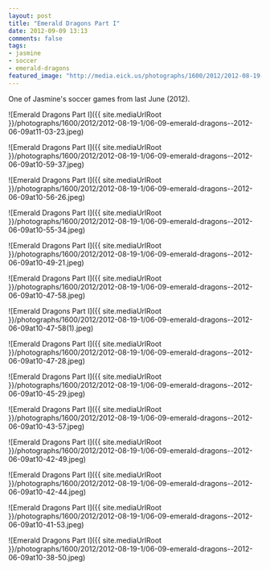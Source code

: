 ```yaml
---
layout: post
title: "Emerald Dragons Part I"
date: 2012-09-09 13:13
comments: false
tags: 
- jasmine
- soccer
- emerald-dragons
featured_image: "http://media.eick.us/photographs/1600/2012/2012-08-19-1/06-09-emerald-dragons--2012-06-09at11-03-23.jpeg"
---
```

One of Jasmine's soccer games from last June (2012).

![Emerald Dragons Part I]({{ site.mediaUrlRoot }}/photographs/1600/2012/2012-08-19-1/06-09-emerald-dragons--2012-06-09at11-03-23.jpeg)


![Emerald Dragons Part I]({{ site.mediaUrlRoot }}/photographs/1600/2012/2012-08-19-1/06-09-emerald-dragons--2012-06-09at10-59-37.jpeg)


![Emerald Dragons Part I]({{ site.mediaUrlRoot }}/photographs/1600/2012/2012-08-19-1/06-09-emerald-dragons--2012-06-09at10-56-26.jpeg)


![Emerald Dragons Part I]({{ site.mediaUrlRoot }}/photographs/1600/2012/2012-08-19-1/06-09-emerald-dragons--2012-06-09at10-55-34.jpeg)


![Emerald Dragons Part I]({{ site.mediaUrlRoot }}/photographs/1600/2012/2012-08-19-1/06-09-emerald-dragons--2012-06-09at10-49-21.jpeg)


![Emerald Dragons Part I]({{ site.mediaUrlRoot }}/photographs/1600/2012/2012-08-19-1/06-09-emerald-dragons--2012-06-09at10-47-58.jpeg)


![Emerald Dragons Part I]({{ site.mediaUrlRoot }}/photographs/1600/2012/2012-08-19-1/06-09-emerald-dragons--2012-06-09at10-47-58(1).jpeg)


![Emerald Dragons Part I]({{ site.mediaUrlRoot }}/photographs/1600/2012/2012-08-19-1/06-09-emerald-dragons--2012-06-09at10-47-28.jpeg)


![Emerald Dragons Part I]({{ site.mediaUrlRoot }}/photographs/1600/2012/2012-08-19-1/06-09-emerald-dragons--2012-06-09at10-45-29.jpeg)


![Emerald Dragons Part I]({{ site.mediaUrlRoot }}/photographs/1600/2012/2012-08-19-1/06-09-emerald-dragons--2012-06-09at10-43-57.jpeg)


![Emerald Dragons Part I]({{ site.mediaUrlRoot }}/photographs/1600/2012/2012-08-19-1/06-09-emerald-dragons--2012-06-09at10-42-49.jpeg)


![Emerald Dragons Part I]({{ site.mediaUrlRoot }}/photographs/1600/2012/2012-08-19-1/06-09-emerald-dragons--2012-06-09at10-42-44.jpeg)


![Emerald Dragons Part I]({{ site.mediaUrlRoot }}/photographs/1600/2012/2012-08-19-1/06-09-emerald-dragons--2012-06-09at10-41-53.jpeg)


![Emerald Dragons Part I]({{ site.mediaUrlRoot }}/photographs/1600/2012/2012-08-19-1/06-09-emerald-dragons--2012-06-09at10-38-50.jpeg)

